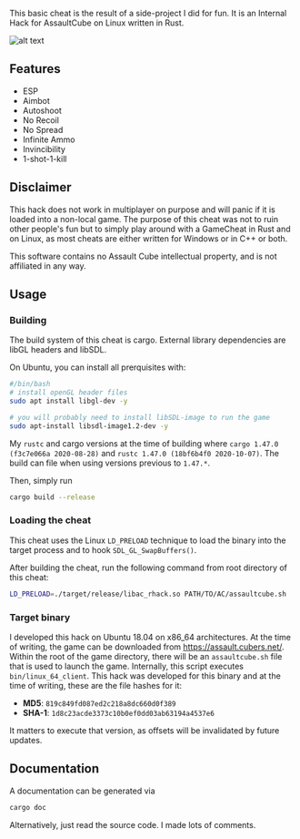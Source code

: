 This basic cheat is the result of a side-project I did for fun. It is an Internal Hack for AssaultCube on Linux written in Rust.


![alt text](https://scannell.me/wp-content/uploads/2020/11/esp_screenshot.png "Screenshot of the ESP")

## Features

* ESP
* Aimbot
* Autoshoot
* No Recoil
* No Spread
* Infinite Ammo
* Invincibility
* 1-shot-1-kill


## Disclaimer

This hack does not work in multiplayer on purpose and will panic if it is loaded into a non-local game.
The purpose of this cheat was not to ruin other people's fun but to simply play around with a GameCheat in
Rust and on Linux, as most cheats are either written for Windows or in C++ or both.

This software contains no Assault Cube intellectual property, and is not affiliated in any way. 

## Usage

### Building

The build system of this cheat is cargo. External library dependencies are libGL headers and libSDL.

On Ubuntu, you can install all prerquisites with:

```bash
#/bin/bash
# install openGL header files
sudo apt install libgl-dev -y

# you will probably need to install libSDL-image to run the game
sudo apt-install libsdl-image1.2-dev -y
```

My `rustc` and cargo versions at the time of building where `cargo 1.47.0 (f3c7e066a 2020-08-28)` and
`rustc 1.47.0 (18bf6b4f0 2020-10-07)`. The build can file when using versions previous to `1.47.*`.

Then, simply run

```bash
cargo build --release
```


### Loading the cheat

This cheat uses the Linux `LD_PRELOAD` technique to load the binary into the target process and to hook
`SDL_GL_SwapBuffers()`. 

After building the cheat, run the following command from root directory of this cheat:

```bash
LD_PRELOAD=./target/release/libac_rhack.so PATH/TO/AC/assaultcube.sh
```

### Target binary

I developed this hack on Ubuntu 18.04 on x86_64 architectures. 
At the time of writing, the game can be downloaded from https://assault.cubers.net/.
Within the root of the game directory, there will be an `assaultcube.sh` file that is used to launch 
the game. Internally, this script executes `bin/linux_64_client`. This hack was developed for this
binary and at the time of writing, these are the file hashes for it:

* **MD5**: `819c849fd087ed2c218a8dc660d0f389`
* **SHA-1**: `1d8c23acde3373c10b0ef0dd03ab63194a4537e6`

It matters to execute that version, as offsets will be invalidated by future updates.



## Documentation

A documentation can be generated via

```bash
cargo doc
```

Alternatively, just read the source code. I made lots of comments.